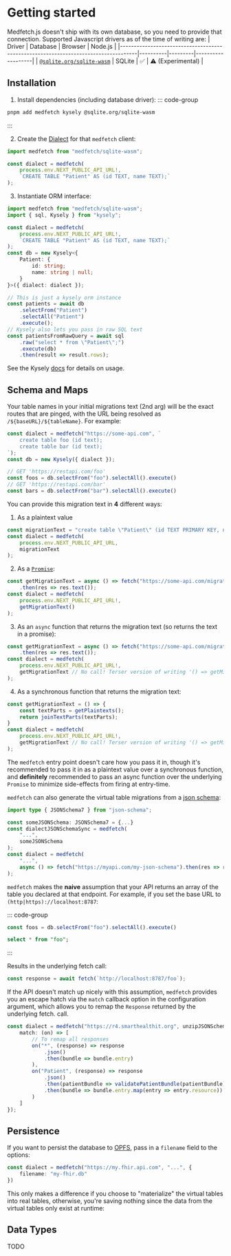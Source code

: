 # Getting started
Medfetch.js doesn't ship with its own database, so you need to provide that connection. 
Supported Javascript drivers as of the time of writing are:
| Driver                                                                             | Database | Browser | Node.js           |
|------------------------------------------------------------------------------------|----------|---------|-------------------|
| [`@sqlite.org/sqlite-wasm`](https://www.npmjs.com/package/@sqlite.org/sqlite-wasm) | SQLite   | ✅       | ⚠️ (Experimental) |

## Installation
1. Install dependencies (including database driver):
::: code-group

```bash [sqlite-wasm]
pnpm add medfetch kysely @sqlite.org/sqlite-wasm
```
:::

2. Create the [Dialect](https://kysely.dev/docs/dialects) for that `medfetch` client:
```ts
import medfetch from "medfetch/sqlite-wasm";

const dialect = medfetch(
    process.env.NEXT_PUBLIC_API_URL!,
    `CREATE TABLE "Patient" AS (id TEXT, name TEXT);`
);
```

3. Instantiate ORM interface:
```ts
import medfetch from "medfetch/sqlite-wasm";
import { sql, Kysely } from "kysely";

const dialect = medfetch(
    process.env.NEXT_PUBLIC_API_URL!,
    `CREATE TABLE "Patient" AS (id TEXT, name TEXT);`
);
const db = new Kysely<{
    Patient: {
        id: string;
        name: string | null;
    }
}>({ dialect: dialect });

// This is just a kysely orm instance
const patients = await db
    .selectFrom("Patient")
    .selectAll("Patient")
    .execute();
// Kysely also lets you pass in raw SQL text
const patientsFromRawQuery = await sql
    .raw("select * from \"Patient\";")
    .execute(db)
    .then(result => result.rows);
```

See the Kysely [docs](https://kysely.dev/) for details on usage.

## Schema and Maps
Your table names in your initial migrations text (2nd arg) will be the exact routes that are pinged,
with the URL being resolved as `/${baseURL}/${tableName}`.
For example:

```ts
const dialect = medfetch("https://some-api.com", `
    create table foo (id text);
    create table bar (id text);
`);
const db = new Kysely({ dialect });

// GET 'https://restapi.com/foo'
const foos = db.selectFrom("foo").selectAll().execute()
// GET 'https://restapi.com/bar'
const bars = db.selectFrom("bar").selectAll().execute()
```

You can provide this migration text in **4** different ways:
1. As a plaintext value
```ts
const migrationText = "create table \"Patient\" (id TEXT PRIMARY KEY, name TEXT)";
const dialect = medfetch(
    process.env.NEXT_PUBLIC_API_URL,
    migrationText
);
```

2. As a [`Promise`](https://developer.mozilla.org/en-US/docs/Web/JavaScript/Reference/Global_Objects/Promise):
```ts
const getMigrationText = async () => fetch("https://some-api.com/migrations/01.sql")
    .then(res => res.text());
const dialect = medfetch(
    process.env.NEXT_PUBLIC_API_URL!,
    getMigrationText()
);
```

3. As an `async` function that returns the migration text (so returns the text in a promise):
```ts
const getMigrationText = async () => fetch("https://some-api.com/migrations/01.sql")
    .then(res => res.text());
const dialect = medfetch(
    process.env.NEXT_PUBLIC_API_URL!,
    getMigrationText // No call! Terser version of writing '() => getMigrationText()'
);
```

4. As a synchronous function that returns the migration text:
```ts
const getMigrationText = () => {
    const textParts = getPlaintexts();
    return joinTextParts(textParts);
}
const dialect = medfetch(
    process.env.NEXT_PUBLIC_API_URL!,
    getMigrationText // No call! Terser version of writing '() => getMigrationText()'
);
```

The `medfetch` entry point doesn't care how you pass it in, though it's recommended to pass it
in as a plaintext value over a synchronous function, and **definitely** recommended to pass an async function 
over the underlying `Promise` to minimize side-effects from firing at entry-time.

`medfetch` can also generate the virtual table migrations from a [json schema](https://json-schema.org/):

```ts
import type { JSONSchema7 } from "json-schema";

const someJSONSchema: JSONSchema7 = {...}
const dialectJSONSchemaSync = medfetch(
    "...",
    someJSONSchema
);
const dialect = medfetch(
    "...",
    async () => fetch("https://myapi.com/my-json-schema").then(res => res.json() as JSONSchema7)
);
```

`medfetch` makes the **naive** assumption that your API returns an array of the table you declared at that endpoint.
For example, if you set the base URL to `(http|https)://localhost:8787`:

::: code-group
```ts
const foos = db.selectFrom("foo").selectAll().execute()
```
```sql
select * from "foo";
```
:::

Results in the underlying fetch call:

```ts
const response = await fetch(`http://localhost:8787/foo`);
```

If the API doesn't match up nicely with this assumption, `medfetch`
provides you an escape hatch via the `match` callback option in the configuration
argument, which allows you to remap the `Response` returned by the underlying fetch. call.

```ts
const dialect = medfetch("https://r4.smarthealthit.org", unzipJSONSchema, {
    match: (on) => [
        // To remap all responses
        on("*", (response) => response
            .json()
            .then(bundle => bundle.entry)
        ),
        on("Patient", (response) => response
            .json()
            .then(patientBundle => validatePatientBundle(patientBundle))
            .then(bundle => bundle.entry.map(entry => entry.resource))
        )
    ]
});
```

## Persistence
If you want to persist the database to [OPFS](https://developer.mozilla.org/en-US/docs/Web/API/File_System_API/Origin_private_file_system), pass in a `filename`
field to the options:

```ts
const dialect = medfetch("https://my.fhir.api.com", "...", {
    filename: "my-fhir.db"
})
```

This only makes a difference if you choose to "materialize" the virtual tables into real tables, otherwise, you're saving nothing
since the data from the virtual tables only exist at runtime:

## Data Types
TODO